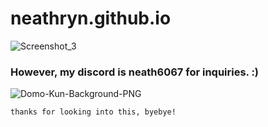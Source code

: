 # neathryn.github.io

![Screenshot_3](https://github.com/neathryn/neathryn.github.io/assets/140681793/67b7a2ef-e303-4246-b2c5-16eff988028c)






### However, my discord is neath6067 for inquiries. :)
 
![Domo-Kun-Background-PNG](https://github.com/neathryn/neathryn.github.io/assets/140681793/a381f9ec-b527-4d5b-9181-7b28ea986625)

`thanks for looking into this, byebye!`
